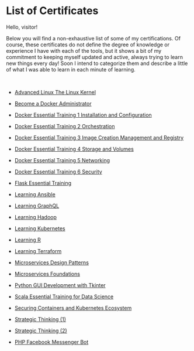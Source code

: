 # List of Certificates

Hello, visitor!

Below you will find a non-exhaustive list of some of my certifications. Of course, these certificates do not define the degree of knowledge or experience I have with each of the tools, but it shows a bit of my commitment to keeping myself updated and active, always trying to learn new things every day!
Soon I intend to categorize them and describe a little of what I was able to learn in each minute of learning.

<br />

- [Advanced Linux The Linux Kernel](./CertificateOfCompletion_Advanced%20Linux%20The%20Linux%20Kernel.pdf)

- [Become a Docker Administrator](./CertificateOfCompletion_Become%20a%20Docker%20Administrator.pdf)

- [Docker Essential Training 1 Installation and Configuration](./CertificateOfCompletion_Docker%20Essential%20Training%201%20Installation%20and%20Configuration.pdf)

- [Docker Essential Training 2 Orchestration](./CertificateOfCompletion_Docker%20Essential%20Training%202%20Orchestration.pdf)

- [Docker Essential Training 3 Image Creation Management and Registry](./CertificateOfCompletion_Docker%20Essential%20Training%203%20Image%20Creation%20Management%20and%20Registry.pdf)

- [Docker Essential Training 4 Storage and Volumes](./CertificateOfCompletion_Docker%20Essential%20Training%204%20Storage%20and%20Volumes.pdf)

- [Docker Essential Training 5 Networking](./CertificateOfCompletion_Docker%20Essential%20Training%205%20Networking.pdf)

- [Docker Essential Training 6 Security](./CertificateOfCompletion_Docker%20Essential%20Training%206%20Security.pdf)

- [Flask Essential Training](./CertificateOfCompletion_Flask%20Essential%20Training.pdf)

- [Learning Ansible](./CertificateOfCompletion_Learning%20Ansible.pdf)

- [Learning GraphQL](./CertificateOfCompletion_Learning%20GraphQL.pdf)

- [Learning Hadoop](./CertificateOfCompletion_Learning%20Hadoop.pdf)

- [Learning Kubernetes](./CertificateOfCompletion_Learning%20Kubernetes.pdf)

- [Learning R](./CertificateOfCompletion_Learning%20R.pdf)

- [Learning Terraform](./CertificateOfCompletion_Learning%20Terraform.pdf)

- [Microservices Design Patterns](./CertificateOfCompletion_Microservices%20Design%20Patterns.pdf)

- [Microservices Foundations](./CertificateOfCompletion_Microservices%20Foundations.pdf)

- [Python GUI Development with Tkinter](./Certificado%20de%20LinkedIn%20Learning_Python%20Gui%20Development%20with%20Tkinter.pdf)

- [Scala Essential Training for Data Science](./CertificateOfCompletion_Scala%20Essential%20Training%20for%20Data%20Science.pdf)

- [Securing Containers and Kubernetes Ecosystem](./CertificateOfCompletion_Securing%20Containers%20and%20Kubernetes%20Ecosystem.pdf)

- [Strategic Thinking (1)](./CertificateOfCompletion_Strategic%20Thinking.pdf)

- [Strategic Thinking (2)](./CertificateOfCompletion_Strategic%20Thinking_.pdf)

- [PHP Facebook Messenger Bot](./PHP%20Facebook%20Messenger%20Bot.pdf)